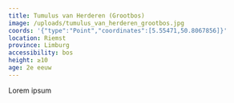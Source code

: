 ```yaml
---
title: Tumulus van Herderen (Grootbos)
image: /uploads/tumulus_van_herderen_grootbos.jpg
coords: '{"type":"Point","coordinates":[5.55471,50.8067856]}'
location: Riemst
province: Limburg
accessibility: bos
height: ≥10
age: 2e eeuw
---
```

Lorem ipsum